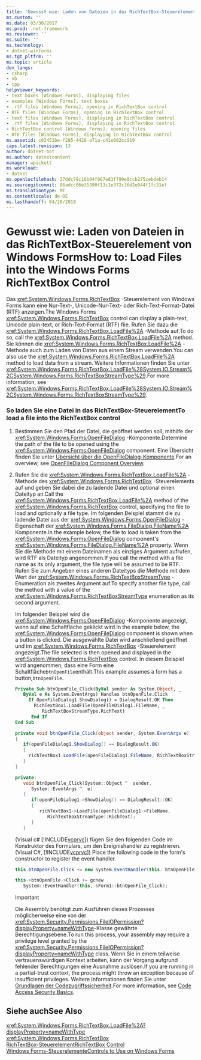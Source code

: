 ```yaml
---
title: 'Gewusst wie: Laden von Dateien in das RichTextBox-Steuerelement von Windows Forms'
ms.custom: ''
ms.date: 03/30/2017
ms.prod: .net-framework
ms.reviewer: ''
ms.suite: ''
ms.technology:
- dotnet-winforms
ms.tgt_pltfrm: ''
ms.topic: article
dev_langs:
- csharp
- vb
- cpp
helpviewer_keywords:
- text boxes [Windows Forms], displaying files
- examples [Windows Forms], text boxes
- .rtf files [Windows Forms], opening in RichTextBox control
- RTF files [Windows Forms], opening in RichTextBox control
- text files [Windows Forms], displaying in RichTextBox control
- .rtf files [Windows Forms], displaying in RichTextBox control
- RichTextBox control [Windows Forms], opening files
- RTF files [Windows Forms], displaying in RichTextBox control
ms.assetid: c03451be-f285-4428-a71a-c41e002cc919
caps.latest.revision: 13
author: dotnet-bot
ms.author: dotnetcontent
manager: wpickett
ms.workload:
- dotnet
ms.openlocfilehash: 27ddc78c16b04f067e83f799e8ccb275cebdeb14
ms.sourcegitcommit: 86adcc06e35390f13c1e372c36d2e044f1fc31ef
ms.translationtype: MT
ms.contentlocale: de-DE
ms.lasthandoff: 04/26/2018
---
```

# <a name="how-to-load-files-into-the-windows-forms-richtextbox-control"></a><span data-ttu-id="4542c-102">Gewusst wie: Laden von Dateien in das RichTextBox-Steuerelement von Windows Forms</span><span class="sxs-lookup"><span data-stu-id="4542c-102">How to: Load Files into the Windows Forms RichTextBox Control</span></span>
<span data-ttu-id="4542c-103">Das <xref:System.Windows.Forms.RichTextBox> -Steuerelement von Windows Forms kann eine Nur-Text-, Unicode-Nur-Text- oder Rich-Text-Format-Datei (RTF) anzeigen.</span><span class="sxs-lookup"><span data-stu-id="4542c-103">The Windows Forms <xref:System.Windows.Forms.RichTextBox> control can display a plain-text, Unicode plain-text, or Rich-Text-Format (RTF) file.</span></span> <span data-ttu-id="4542c-104">Rufen Sie dazu die <xref:System.Windows.Forms.RichTextBox.LoadFile%2A> -Methode auf.</span><span class="sxs-lookup"><span data-stu-id="4542c-104">To do so, call the <xref:System.Windows.Forms.RichTextBox.LoadFile%2A> method.</span></span> <span data-ttu-id="4542c-105">Sie können die <xref:System.Windows.Forms.RichTextBox.LoadFile%2A> -Methode auch zum Laden von Daten aus einem Stream verwenden.</span><span class="sxs-lookup"><span data-stu-id="4542c-105">You can also use the <xref:System.Windows.Forms.RichTextBox.LoadFile%2A> method to load data from a stream.</span></span> <span data-ttu-id="4542c-106">Weitere Informationen finden Sie unter <xref:System.Windows.Forms.RichTextBox.LoadFile%28System.IO.Stream%2CSystem.Windows.Forms.RichTextBoxStreamType%29>.</span><span class="sxs-lookup"><span data-stu-id="4542c-106">For more information, see <xref:System.Windows.Forms.RichTextBox.LoadFile%28System.IO.Stream%2CSystem.Windows.Forms.RichTextBoxStreamType%29>.</span></span>  
  
### <a name="to-load-a-file-into-the-richtextbox-control"></a><span data-ttu-id="4542c-107">So laden Sie eine Datei in das RichTextBox-Steuerelement</span><span class="sxs-lookup"><span data-stu-id="4542c-107">To load a file into the RichTextBox control</span></span>  
  
1.  <span data-ttu-id="4542c-108">Bestimmen Sie den Pfad der Datei, die geöffnet werden soll, mithilfe der <xref:System.Windows.Forms.OpenFileDialog> -Komponente.</span><span class="sxs-lookup"><span data-stu-id="4542c-108">Determine the path of the file to be opened using the <xref:System.Windows.Forms.OpenFileDialog> component.</span></span> <span data-ttu-id="4542c-109">Eine Übersicht finden Sie unter [Übersicht über die OpenFileDialog-Komponente](../../../../docs/framework/winforms/controls/openfiledialog-component-overview-windows-forms.md).</span><span class="sxs-lookup"><span data-stu-id="4542c-109">For an overview, see [OpenFileDialog Component Overview](../../../../docs/framework/winforms/controls/openfiledialog-component-overview-windows-forms.md).</span></span>  
  
2.  <span data-ttu-id="4542c-110">Rufen Sie die <xref:System.Windows.Forms.RichTextBox.LoadFile%2A> -Methode des <xref:System.Windows.Forms.RichTextBox> -Steuerelements auf und geben Sie dabei die zu ladende Datei und optional einen Dateityp an.</span><span class="sxs-lookup"><span data-stu-id="4542c-110">Call the <xref:System.Windows.Forms.RichTextBox.LoadFile%2A> method of the <xref:System.Windows.Forms.RichTextBox> control, specifying the file to load and optionally a file type.</span></span> <span data-ttu-id="4542c-111">Im folgenden Beispiel stammt die zu ladende Datei aus der <xref:System.Windows.Forms.OpenFileDialog> -Eigenschaft der <xref:System.Windows.Forms.FileDialog.FileName%2A> Komponente.</span><span class="sxs-lookup"><span data-stu-id="4542c-111">In the example below, the file to load is taken from the <xref:System.Windows.Forms.OpenFileDialog> component's <xref:System.Windows.Forms.FileDialog.FileName%2A> property.</span></span> <span data-ttu-id="4542c-112">Wenn Sie die Methode mit einem Dateinamen als einziges Argument aufrufen, wird RTF als Dateityp angenommen.</span><span class="sxs-lookup"><span data-stu-id="4542c-112">If you call the method with a file name as its only argument, the file type will be assumed to be RTF.</span></span> <span data-ttu-id="4542c-113">Rufen Sie zum Angeben eines anderen Dateityps die Methode mit dem Wert der <xref:System.Windows.Forms.RichTextBoxStreamType> -Enumeration als zweites Argument auf.</span><span class="sxs-lookup"><span data-stu-id="4542c-113">To specify another file type, call the method with a value of the <xref:System.Windows.Forms.RichTextBoxStreamType> enumeration as its second argument.</span></span>  
  
     <span data-ttu-id="4542c-114">Im folgenden Beispiel wird die <xref:System.Windows.Forms.OpenFileDialog> -Komponente angezeigt, wenn auf eine Schaltfläche geklickt wird.</span><span class="sxs-lookup"><span data-stu-id="4542c-114">In the example below, the <xref:System.Windows.Forms.OpenFileDialog> component is shown when a button is clicked.</span></span> <span data-ttu-id="4542c-115">Die ausgewählte Datei wird anschließend geöffnet und im <xref:System.Windows.Forms.RichTextBox> -Steuerelement angezeigt.</span><span class="sxs-lookup"><span data-stu-id="4542c-115">The file selected is then opened and displayed in the <xref:System.Windows.Forms.RichTextBox> control.</span></span> <span data-ttu-id="4542c-116">In diesem Beispiel wird angenommen, dass eine Form eine Schaltfläche`btnOpenFile`enthält.</span><span class="sxs-lookup"><span data-stu-id="4542c-116">This example assumes a form has a button,`btnOpenFile`.</span></span>  
  
    ```vb  
    Private Sub btnOpenFile_Click(ByVal sender As System.Object, _  
       ByVal e As System.EventArgs) Handles btnOpenFile.Click  
         If OpenFileDialog1.ShowDialog() = DialogResult.OK Then  
           RichTextBox1.LoadFile(OpenFileDialog1.FileName, _  
              RichTextBoxStreamType.RichText)  
          End If  
    End Sub  
    ```  
  
    ```csharp  
    private void btnOpenFile_Click(object sender, System.EventArgs e)  
    {  
       if(openFileDialog1.ShowDialog() == DialogResult.OK)  
       {  
         richTextBox1.LoadFile(openFileDialog1.FileName, RichTextBoxStreamType.RichText);  
       }  
    }  
    ```  
  
    ```cpp  
    private:  
       void btnOpenFile_Click(System::Object ^  sender,  
          System::EventArgs ^  e)  
       {  
          if(openFileDialog1->ShowDialog() == DialogResult::OK)  
          {  
             richTextBox1->LoadFile(openFileDialog1->FileName,  
                RichTextBoxStreamType::RichText);  
          }  
       }  
    ```  
  
     <span data-ttu-id="4542c-117">(Visual c# [!INCLUDE[vcprvc](../../../../includes/vcprvc-md.md)]) fügen Sie den folgenden Code im Konstruktor des Formulars, um den Ereignishandler zu registrieren.</span><span class="sxs-lookup"><span data-stu-id="4542c-117">(Visual C#, [!INCLUDE[vcprvc](../../../../includes/vcprvc-md.md)]) Place the following code in the form's constructor to register the event handler.</span></span>  
  
    ```csharp  
    this.btnOpenFile.Click += new System.EventHandler(this. btnOpenFile_Click);  
    ```  
  
    ```cpp  
    this->btnOpenFile->Click += gcnew   
       System::EventHandler(this, &Form1::btnOpenFile_Click);  
    ```  
  
    > [!IMPORTANT]
    >  <span data-ttu-id="4542c-118">Die Assembly benötigt zum Ausführen dieses Prozesses möglicherweise eine von der <xref:System.Security.Permissions.FileIOPermission?displayProperty=nameWithType>-Klasse gewährte Berechtigungsebene.</span><span class="sxs-lookup"><span data-stu-id="4542c-118">To run this process, your assembly may require a privilege level granted by the <xref:System.Security.Permissions.FileIOPermission?displayProperty=nameWithType> class.</span></span> <span data-ttu-id="4542c-119">Wenn Sie in einem teilweise vertrauenswürdigen Kontext arbeiten, kann der Vorgang aufgrund fehlender Berechtigungen eine Ausnahme auslösen.</span><span class="sxs-lookup"><span data-stu-id="4542c-119">If you are running in a partial-trust context, the process might throw an exception because of insufficient privileges.</span></span> <span data-ttu-id="4542c-120">Weitere Informationen finden Sie unter [Grundlagen der Codezugriffssicherheit](../../../../docs/framework/misc/code-access-security-basics.md).</span><span class="sxs-lookup"><span data-stu-id="4542c-120">For more information, see [Code Access Security Basics](../../../../docs/framework/misc/code-access-security-basics.md).</span></span>  
  
## <a name="see-also"></a><span data-ttu-id="4542c-121">Siehe auch</span><span class="sxs-lookup"><span data-stu-id="4542c-121">See Also</span></span>  
 <xref:System.Windows.Forms.RichTextBox.LoadFile%2A?displayProperty=nameWithType>  
 <xref:System.Windows.Forms.RichTextBox>  
 [<span data-ttu-id="4542c-122">RichTextBox-Steuerelement</span><span class="sxs-lookup"><span data-stu-id="4542c-122">RichTextBox Control</span></span>](../../../../docs/framework/winforms/controls/richtextbox-control-windows-forms.md)  
 [<span data-ttu-id="4542c-123">Windows Forms-Steuerelemente</span><span class="sxs-lookup"><span data-stu-id="4542c-123">Controls to Use on Windows Forms</span></span>](../../../../docs/framework/winforms/controls/controls-to-use-on-windows-forms.md)
